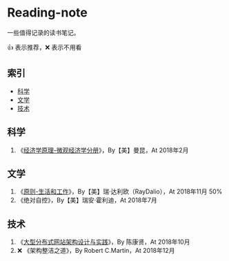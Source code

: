 # Reading-note

一些值得记录的读书笔记。

:+1: 表示推荐，:x: 表示不用看

## 索引

* [科学](#科学)
* [文学](#文学)
* [技术](#技术)

## 科学

1. 《[经济学原理-微观经济学分册](https://note.youdao.com/share/?id=f9a6f85056f6e31c548dc3e8dbdacc30&type=note#/)》，By【美】曼昆，At 2018年2月

## 文学

1. 《[原则-生活和工作](media/%E5%8E%9F%E5%88%99-%E7%91%9E%20%E8%BE%BE%E5%88%A9%E6%AC%A7-.png)》，By【美】瑞·达利欧（RayDalio），At 2018年11月 50%
2. 《绝对自控》，By【美】瑞安·霍利迪，At 2018年7月

## 技术

1. 《[大型分布式网站架构设计与实践](media/%E5%88%86%E5%B8%83%E5%BC%8F%E7%BD%91%E7%AB%99%E6%9E%B6%E6%9E%84.png)》，By 陈康贤，At 2018年10月
1.  :x: 《架构整洁之道》，By Robert C.Martin，At 2018年12月


